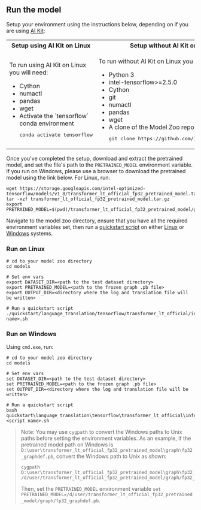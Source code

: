 <!--- 50. AI Kit -->
## Run the model

Setup your environment using the instructions below, depending on if you are
using [AI Kit](/docs/general/tensorflow/AIKit.md):

<table>
  <tr>
    <th>Setup using AI Kit on Linux</th>
    <th>Setup without AI Kit on Linux</th>
    <th>Setup without AI Kit on Windows</th>
  </tr>
  <tr>
    <td>
      <p>To run using AI Kit on Linux you will need:</p>
      <ul>
        <li>Cython
        <li>numactl
        <li>pandas
        <li>wget
        <li>Activate the `tensorflow` conda environment
        <pre>conda activate tensorflow</pre>
      </ul>
    </td>
    <td>
      <p>To run without AI Kit on Linux you will need:</p>
      <ul>
        <li>Python 3
        <li>intel-tensorflow>=2.5.0
        <li>Cython
        <li>git
        <li>numactl
        <li>pandas
        <li>wget
        <li>A clone of the Model Zoo repo<br />
        <pre>git clone https://github.com/IntelAI/models.git</pre>
      </ul>
    </td>
    <td>
      <p>To run without AI Kit on Windows you will need:</p>
      <ul>
        <li><a href="/docs/general/tensorflow/Windows.md">Intel Model Zoo on Windows Systems prerequisites</a>
        <li>Cython
        <li>pandas
        <li>A clone of the Model Zoo repo<br />
        <pre>git clone https://github.com/IntelAI/models.git</pre>
      </ul>
    </td>
  </tr>
</table>

Once you've completed the setup, download and extract the pretrained model,
and set the file's path to the `PRETRAINED_MODEL` environment variable.
If you run on Windows, please use a browser to download the pretrained model using the link below. For Linux, run:
```
wget https://storage.googleapis.com/intel-optimized-tensorflow/models/v1_8/transformer_lt_official_fp32_pretrained_model.tar.gz
tar -xzf transformer_lt_official_fp32_pretrained_model.tar.gz
export PRETRAINED_MODEL=$(pwd)/transformer_lt_official_fp32_pretrained_model/graph/fp32_graphdef.pb
```

Navigate to the model zoo directory, ensure that you have all the required
environment variables set, then run a [quickstart script](#quick-start-scripts) on either [Linux](#run-on-linux) or [Windows](#run-on-windows) systems.

### Run on Linux
```
# cd to your model zoo directory
cd models

# Set env vars
export DATASET_DIR=<path to the test dataset directory>
export PRETRAINED_MODEL=<path to the frozen graph .pb file>
export OUTPUT_DIR=<directory where the log and translation file will be written>

# Run a quickstart script
./quickstart/language_translation/tensorflow/transformer_lt_official/inference/cpu/fp32/<script name>.sh
```

### Run on Windows
Using `cmd.exe`, run:
```
# cd to your model zoo directory
cd models

# Set env vars
set DATASET_DIR=<path to the test dataset directory>
set PRETRAINED_MODEL=<path to the frozen graph .pb file>
set OUTPUT_DIR=<directory where the log and translation file will be written>

# Run a quickstart script
bash quickstart\language_translation\tensorflow\transformer_lt_official\inference\cpu\fp32\<script name>.sh
```
> Note: You may use `cygpath` to convert the Windows paths to Unix paths before setting the environment variables. 
As an example, if the pretrained model path on Windows is `D:\user\transformer_lt_official_fp32_pretrained_model\graph\fp32_graphdef.pb`, convert the Windows path to Unix as shown:
> ```
> cygpath D:\user\transformer_lt_official_fp32_pretrained_model\graph\fp32_graphdef.pb
> /d/user/transformer_lt_official_fp32_pretrained_model/graph/fp32_graphdef.pb
>```
>Then, set the `PRETRAINED_MODEL` environment variable `set PRETRAINED_MODEL=/d/user/transformer_lt_official_fp32_pretrained_model/graph/fp32_graphdef.pb`.
